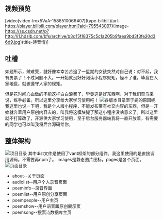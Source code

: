 ## 视频预览
[video(video-Irox5VaA-1588510066407)(type-bilibili)(url-https://player.bilibili.com/player.html?aid=795543097)(image-https://ss.csdn.net/p?http://i1.hdslb.com/bfs/archive/b3d15f18375c5c1a205b9faea9bd3f3fe20d36d9.jpg)(title-诗音情)]
## 吐槽
如题所示，贼难受，就好像幸幸苦苦追了一星期的女孩突然对自己说：对不起，我有男票了！不过问题不大，一开始就没好好阅读小程序规矩，怪不了谁。毕竟在人家地盘，就该遵守人家的规矩。
	
但是花时间心血做的不能这样白白浪费了，毕竟这是好东西啊，对于我们菜鸟来说，练手必备。所以这里分享给大家学习使用吧！
![各版本目录](https://img-blog.csdnimg.cn/20200503210405443.png?x-oss-process=image/watermark,type_ZmFuZ3poZW5naGVpdGk,shadow_10,text_aHR0cHM6Ly9ibG9nLmNzZG4ubmV0L0N4a19fXw==,size_16,color_FFFFFF,t_70#pic_center)至于毙的原因呢我这里也说一下吧，我是个人版小程序，不能发布带有社交内容的东西，但是一开始就奔着用户原创内容去的，叫我将这模块毙了那这小程序没啥意义了。所以这里就不打算改了，开源供大家学习使用，至于后台服务器端我将一直开放着，有需要的同学也可以叫我将后台源码给你。
## 整体架构
![项目目录](https://img-blog.csdnimg.cn/20200503210538875.png?x-oss-process=image/watermark,type_ZmFuZ3poZW5naGVpdGk,shadow_10,text_aHR0cHM6Ly9ibG9nLmNzZG4ubmV0L0N4a19fXw==,size_16,color_FFFFFF,t_70#pic_center)
其中dist文件是使用了vant框架的部分组件，我这里使用的是直接调用源码，不需要再npm了。
images是静态图片图标，pages是各个页面。
![页面目录](https://img-blog.csdnimg.cn/2020050321075611.png?x-oss-process=image/watermark,type_ZmFuZ3poZW5naGVpdGk,shadow_10,text_aHR0cHM6Ly9ibG9nLmNzZG4ubmV0L0N4a19fXw==,size_16,color_FFFFFF,t_70#pic_center)

 - about--关于页面
 - audiolist--用户个人录音页面
 - poeminfo--录音界面
 - poemlist--用户原创分享页面
 - poempeople--用户主页
 - poemshow--用户语音跟原创展示页
 - poemsong--搜索诗数据库主页
 
